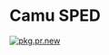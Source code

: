 # Camu SPED

[![pkg.pr.new](https://pkg.pr.new/badge/OWNER/REPO)](https://pkg.pr.new/~/camu-ai/sped)
